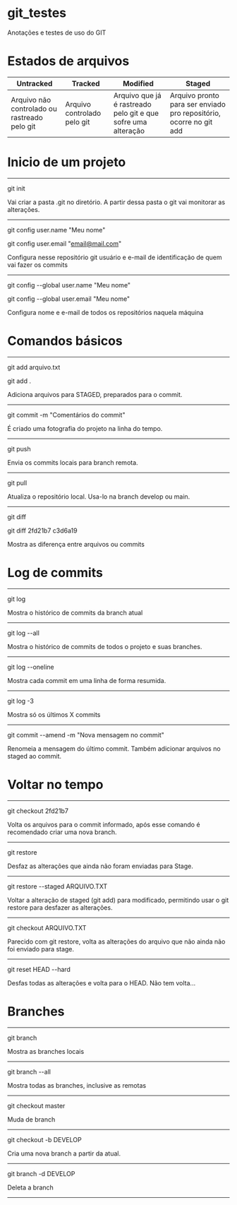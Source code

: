 # git_testes
Anotações e testes de uso do GIT


# Estados de arquivos
Untracked | Tracked | Modified | Staged
------------------|------------------|------------------|------------------
Arquivo não controlado ou rastreado pelo git | Arquivo controlado pelo git | Arquivo que já é rastreado pelo git e que sofre uma alteração | Arquivo pronto para ser enviado pro repositório, ocorre no git add


# Inicio de um projeto
---
git init

Vai criar a pasta .git no diretório. A partir dessa pasta o git vai monitorar as alterações.

---
git config user.name "Meu nome"

git config user.email "email@mail.com"

Configura nesse repositório git usuário e e-mail de identificação de quem vai fazer os commits

---
git config --global user.name "Meu nome"

git config --global user.email "Meu nome"

Configura nome e e-mail de todos os repositórios naquela máquina


# Comandos básicos
---
git add arquivo.txt

git add .

Adiciona arquivos para STAGED, preparados para o commit.


---
git commit -m "Comentários do commit"

É criado uma fotografia do projeto na linha do tempo.


---
git push

Envia os commits locais para branch remota.


---
git pull

Atualiza o repositório local. Usa-lo na branch develop ou main.


---
git diff

git diff 2fd21b7 c3d6a19

Mostra as diferença entre arquivos ou commits


# Log de commits
---
git log

Mostra o histórico de commits da branch atual

---
git log --all

Mostra o histórico de commits de todos o projeto e suas branches.


---
git log --oneline

Mostra cada commit em uma linha de forma resumida.


---
git log -3

Mostra só os últimos X commits


---
git commit --amend -m "Nova mensagem no commit"

Renomeia a mensagem do último commit. Também adicionar arquivos no staged ao commit.


# Voltar no tempo
---
git checkout 2fd21b7

Volta os arquivos para o commit informado, após esse comando é recomendado criar uma nova branch.

---
git restore

Desfaz as alterações que ainda não foram enviadas para Stage.

--- 
git restore --staged ARQUIVO.TXT

Voltar a alteração de staged (git add) para modificado, permitindo usar o git restore para desfazer as alterações.

---
git checkout ARQUIVO.TXT

Parecido com git restore, volta as alterações do arquivo que não ainda não foi enviado para stage.

---
git reset HEAD --hard

Desfas todas as alterações e volta para o HEAD. Não tem volta...


# Branches
---
git branch

Mostra as branches locais


---
git branch --all

Mostra todas as branches, inclusive as remotas


---
git checkout master

Muda de branch

---
git checkout -b DEVELOP

Cria uma nova branch a partir da atual.

---
git branch -d DEVELOP

Deleta a branch


---
